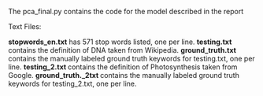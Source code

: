
The pca_final.py contains the code for the model
described in the report

Text Files:

<b>stopwords_en.txt</b> has 571 stop words listed, one per line.
<b> testing.txt </b> contains the definition of DNA taken from Wikipedia.
<b> ground_truth.txt </b> contains the manually labeled ground truth keywords for testing.txt, one per line.
<b> testing_2.txt </b> contains the definition of Photosynthesis taken from Google.
<b> ground_truth._2txt </b> contains the manually labeled ground truth keywords for testing_2.txt, one per line.
